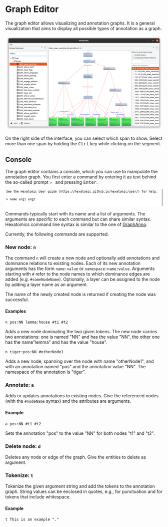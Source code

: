 # Graph Editor

The graph editor allows visualizing and annotation graphs.
It is a general visualization that aims to display all possible types of annotation as a graph.

![Screenshot of the graph editor](graph-viewer.png)

On the right side of the interface, you can select which span to show.
Select more than one span by holding the <kbd>Ctrl</kbd> key while clicking on the segment.

## Console

The graph editor contains a console, which you can use to manipulate the annotation graph.
You first enter a command by entering it as text behind the so-called prompt `> ` and pressing <kbd>Enter</kbd>.

![Screenshot of the console prompt, showing the text > name arg1 arg2](prompt.png)

Commands typically start with its name and a list of arguments. The arguments are specific to each command but can share similar syntax.
Hexatomics command line syntax is similar to the one of [GraphAnno](https://github.com/LBierkandt/graph-anno/blob/master/doc/GraphAnno-Documentation_en.pdf).

Currently, the following commands are supported.

### New node: `n`

The command `n` will create a new node and optionally add annotations and dominance relations to existing nodes.
Each of its new annotation arguments has the form `name:value` or `namespace:name:value`.
Arguments starting with `#` refer to the node names to which dominance edges are added (e.g. `#someNodeName`).
Optionally, a layer can be assigned to the node by adding a layer name as an argument.

The name of the newly created node is returned if creating the node was successful.

#### Examples

```
n pos:NN lemma:house #t1 #t2
```

Adds a new node dominating the two given tokens.
The new node carries two annotations: one is named "NN" and has the value "NN", the other one has the name"lemma" and has the value "house".

```
n tiger:pos:NN #otherNode1
```

Adds a new node, spanning over the node with name "otherNode1", and with an annotation named "pos" and the annotation value "NN".
The namespace of the annotation is "tiger".

### Annotate: `a`

Adds or updates annotations to existing nodes.
Give the referenced nodes (with the `#nodeName` syntax) and the attributes are arguments.

#### Example

```
a pos:NN #t1 #t2
```
Sets the annotation "pos" to the value "NN" for both nodes "t1" and "t2".

### Delete node: `d`

Deletes any node or edge of the graph.
Give the entities to delete as argument.

### Tokenize: `t`

Tokenize the given argument string and add the tokens to the annotation graph.
String values can be enclosed in quotes, e.g., for punctuation and for tokens that include whitespace.

#### Example

```
t This is an example "."
```